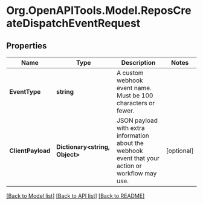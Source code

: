 # Org.OpenAPITools.Model.ReposCreateDispatchEventRequest

## Properties

Name | Type | Description | Notes
------------ | ------------- | ------------- | -------------
**EventType** | **string** | A custom webhook event name. Must be 100 characters or fewer. | 
**ClientPayload** | **Dictionary<string, Object>** | JSON payload with extra information about the webhook event that your action or workflow may use. | [optional] 

[[Back to Model list]](../README.md#documentation-for-models) [[Back to API list]](../README.md#documentation-for-api-endpoints) [[Back to README]](../README.md)

